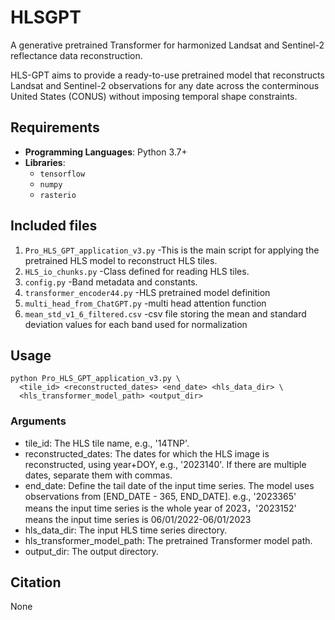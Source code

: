 # HLSGPT
A generative pretrained Transformer for harmonized Landsat and Sentinel-2 reflectance data reconstruction.  
  
HLS-GPT aims to provide a ready-to-use pretrained model that reconstructs Landsat and Sentinel-2 observations for any date across the conterminous United States (CONUS) without imposing temporal shape constraints. 

## Requirements
- **Programming Languages**: Python 3.7+
- **Libraries**:
  - `tensorflow`
  - `numpy`
  - `rasterio`
## Included files
1. `Pro_HLS_GPT_application_v3.py` 
-This is the main script for applying the pretrained HLS model to reconstruct HLS tiles.
2. `HLS_io_chunks.py` 
-Class defined for reading HLS tiles.
3. `config.py`
-Band metadata and constants.
4. `transformer_encoder44.py`
-HLS pretrained model definition
5. `multi_head_from_ChatGPT.py`
-multi head attention function 
6. `mean_std_v1_6_filtered.csv`
-csv file storing the mean and standard deviation values for each band used for normalization
## Usage
```
python Pro_HLS_GPT_application_v3.py \
  <tile_id> <reconstructed_dates> <end_date> <hls_data_dir> \
  <hls_transformer_model_path> <output_dir>
```
### Arguments
 - tile_id: The HLS tile name, e.g., '14TNP'.
 - reconstructed_dates: The dates for which the HLS image is reconstructed, using year+DOY, e.g., '2023140'. If there are multiple dates, separate them with commas.
 - end_date: Define the tail date of the input time series. The model uses observations from [END_DATE - 365, END_DATE]. e.g., '2023365' means the input time series is the whole year of 2023，'2023152' means the input time series is 06/01/2022-06/01/2023  
 - hls_data_dir: The input HLS time series directory.
 - hls_transformer_model_path: The pretrained Transformer model path.
 - output_dir: The output directory.

## Citation
None
